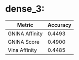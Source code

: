 # dense_3:
Metric | Accuracy
-----|-----
GNINA Affinity | 0.4493
GNINA Score | 0.4900
Vina Affinity | 0.4485